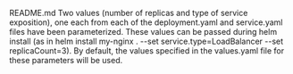 README.md
Two values (number of replicas and type of service exposition), one each from each of the deployment.yaml and service.yaml files have been parameterized.
These values can be passed during helm install (as in helm install my-nginx . --set service.type=LoadBalancer --set replicaCount=3). By default, the values specified in the values.yaml file for these parameters will be used.

